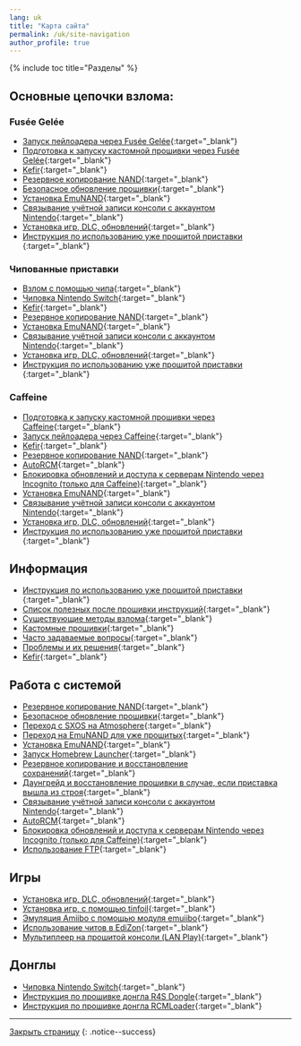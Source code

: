 ```yaml
---
lang: uk
title: "Карта сайта"
permalink: /uk/site-navigation
author_profile: true
---
```


{% include toc title="Разделы" %}

## Основные цепочки взлома:

### Fusée Gelée

* [Запуск пейлоадера через Fusée Gelée](fusee-gelee){:target="_blank"}
* [Подготовка к запуску кастомной прошивки через Fusée Gelée](preparation-fuse){:target="_blank"}
* [Kefir](kefir){:target="_blank"}
* [Резервное копирование NAND](backup-nand){:target="_blank"}
* [Безопасное обновление прошивки](update-fw){:target="_blank"}
* [Установка EmuNAND](emunand){:target="_blank"}
* [Связывание учётной записи консоли с аккаунтом Nintendo](link-account){:target="_blank"}
* [Установка игр, DLC, обновлений](games){:target="_blank"}
* [Инструкция по использованию уже прошитой приставки ](usage){:target="_blank"}

### Чипованные приставки

* [Взлом с помощью чипа](modchip){:target="_blank"}
* [Чиповка Nintendo Switch](preparation-modchip){:target="_blank"}
* [Kefir](kefir){:target="_blank"}
* [Резервное копирование NAND](backup-nand){:target="_blank"}
* [Установка EmuNAND](emunand){:target="_blank"}
* [Связывание учётной записи консоли с аккаунтом Nintendo](link-account){:target="_blank"}
* [Установка игр, DLC, обновлений](games){:target="_blank"}
* [Инструкция по использованию уже прошитой приставки ](usage){:target="_blank"}

### Caffeine

* [Подготовка к запуску кастомной прошивки через Caffeine](preparation-caffeine){:target="_blank"}
* [Запуск пейлоадера через Caffeine](caffeine){:target="_blank"}
* [Kefir](kefir){:target="_blank"}
* [Резервное копирование NAND](backup-nand){:target="_blank"}
* [AutoRCM](autorcm){:target="_blank"}
* [Блокировка обновлений и доступа к серверам Nintendo через Incognito (только для Caffeine)](block-update){:target="_blank"}
* [Установка EmuNAND](emunand){:target="_blank"}
* [Связывание учётной записи консоли с аккаунтом Nintendo](link-account){:target="_blank"}
* [Установка игр, DLC, обновлений](games){:target="_blank"}
* [Инструкция по использованию уже прошитой приставки ](usage){:target="_blank"}

## Информация

* [Инструкция по использованию уже прошитой приставки ](usage){:target="_blank"}
* [Список полезных после прошивки инструкций](addons){:target="_blank"}
* [Существующие методы взлома](get-started){:target="_blank"}
* [Кастомные прошивки](cfw){:target="_blank"}
* [Часто задаваемые вопросы](faq){:target="_blank"}
* [Проблемы и их решения](troubleshooting){:target="_blank"}
* [Kefir](kefir){:target="_blank"}

## Работа с системой

* [Резервное копирование NAND](backup-nand){:target="_blank"}
* [Безопасное обновление прошивки](update-fw){:target="_blank"}
* [Переход с SXOS на Atmosphere](migrate){:target="_blank"}
* [Переход на EmuNAND для уже прошитых](preparation-white){:target="_blank"}
* [Установка EmuNAND](emunand){:target="_blank"}
* [Запуск Homebrew Launcher](hbl){:target="_blank"}
* [Резервное копирование и восстановление сохранений](backup-saves){:target="_blank"}
* [Даунгрейд и восстановление прошивки в случае, если приставка вышла из строя](downgrade_fw){:target="_blank"}
* [Связывание учётной записи консоли с аккаунтом Nintendo](link-account){:target="_blank"}
* [AutoRCM](autorcm){:target="_blank"}
* [Блокировка обновлений и доступа к серверам Nintendo через Incognito (только для Caffeine)](block-update){:target="_blank"}
* [Использование FTP](ftp){:target="_blank"}

## Игры

* [Установка игр, DLC, обновлений](games){:target="_blank"}
* [Установка игр, с помощью tinfoil](tinfoil){:target="_blank"}
* [Эмуляция Amiibo с помощью модуля emuiibo](emuiibo){:target="_blank"}
* [Использование читов в EdiZon](cheats){:target="_blank"}
* [Мультиплеер на прошитой консоли (LAN Play)](lanplay){:target="_blank"}

## Донглы

* [Чиповка Nintendo Switch](preparation-modchip){:target="_blank"}
* [Инструкция по прошивке донгла R4S Dongle](r4){:target="_blank"}
* [Инструкция по прошивке донгла RCMLoader](rcmloader){:target="_blank"}

___

[Закрыть страницу](javascript:window.close();)
{: .notice--success}